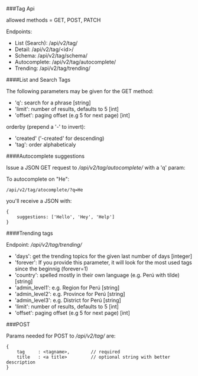 ###Tag Api

allowed methods = GET, POST, PATCH

Endpoints:

* List (Search): /api/v2/tag/
* Detail: /api/v2/tag/\<id\>/
* Schema: /api/v2/tag/schema/
* Autocomplete: /api/v2/tag/autocomplete/
* Trending: /api/v2/tag/trending/


####List and Search Tags

The following parameters may be given for the GET method:

* 'q': search for a phrase [string]
* 'limit': number of results, defaults to 5 [int]
* 'offset': paging offset (e.g 5 for next page) [int]

orderby (prepend a '-' to invert):

* 'created' ('-created' for descending) 
* 'tag': order alphabeticaly


####Autocomplete suggestions

Issue a JSON GET request to */api/v2/tag/autocomplete/* with a 'q' param:

To autocomplete on "He":

	/api/v2/tag/atocomplete/?q=He

you'll receive a JSON with:

	{
		suggestions: ['Hello', 'Hey', 'Help']	
	}


####Trending tags

Endpoint: */api/v2/tag/trending/*

* 'days': get the trending topics for the given last number of days [integer]
* 'forever': If you provide this parameter, it will look for the most used tags since the beginnig (forever=1)
* 'country': spelled mostly in their own language (e.g. Perú with tilde) [string]
* 'admin_level1': e.g. Region for Perú [string]
* 'admin_level2': e.g. Province  for Perú [string]
* 'admin_level3': e.g. District  for Perú [string]
* 'limit': number of results, defaults to 5 [int]
* 'offset': paging offset (e.g 5 for next page) [int]


###POST 

Params needed for POST to */api/v2/tag/* are:

	{
		tag 	: <tagname>, 		// required
		title 	: <a title>			// optional string with better description
	}

